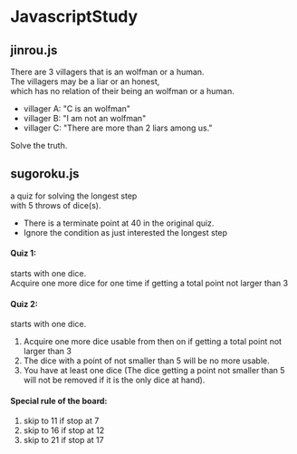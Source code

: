 # JavascriptStudy  

## jinrou.js  
There are 3 villagers that is an wolfman or a human.  
The villagers may be a liar or an honest,  
which has no relation of their being an wolfman or a human.  
- villager A: "C is an wolfman"
- villager B: "I am not an wolfman"
- villager C: "There are more than 2 liars among us."  

Solve the truth.

## sugoroku.js
a quiz for solving the longest step  
with 5 throws of dice(s).  
* There is a terminate point at 40 in the original quiz.  
* Ignore the condition as just interested the longest step  
#### Quiz 1:  
starts with one dice.  
Acquire one more dice for one time if getting a total point not larger than 3  

#### Quiz 2:  
starts with one dice.  
1. Acquire one more dice usable from then on if getting a total point not larger than 3  
1. The dice with a point of not smaller than 5 will be no more usable.  
1. You have at least one dice (The dice getting a point not smaller than 5 will not be removed if it is the only dice at hand).  

#### Special rule of the board:  
1. skip to 11 if stop at 7  
1. skip to 16 if stop at 12  
1. skip to 21 if stop at 17  

